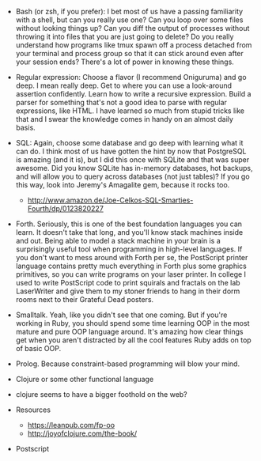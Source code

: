 - Bash (or zsh, if you prefer): I bet most of us have a passing familiarity with
  a shell, but can you really use one? Can you loop over some files without
  looking things up? Can you diff the output of processes without throwing it
  into files that you are just going to delete? Do you really understand how
  programs like tmux spawn off a process detached from your terminal and process
  group so that it can stick around even after your session ends? There's a lot
  of power in knowing these things.

- Regular expression: Choose a flavor (I recommend Oniguruma) and go deep. I
  mean really deep. Get to where you can use a look-around assertion
  confidently. Learn how to write a recursive expression. Build a parser for
  something that's not a good idea to parse with regular expressions, like HTML.
  I have learned so much from stupid tricks like that and I swear the knowledge
  comes in handy on an almost daily basis.

- SQL: Again, choose some database and go deep with learning what it can do. I
  think most of us have gotten the hint by now that PostgreSQL is amazing (and
  it is), but I did this once with SQLite and that was super awesome. Did you
  know SQLite has in-memory databases, hot backups, and will allow you to query
  across databases (not just tables)? If you go this way, look into Jeremy's
  Amagalite gem, because it rocks too.
    - http://www.amazon.de/Joe-Celkos-SQL-Smarties-Fourth/dp/0123820227

- Forth. Seriously, this is one of the best foundation languages you can learn.
  It doesn't take that long, and you'll know stack machines inside and out.
  Being able to model a stack machine in your brain is a surprisingly useful
  tool when programming in high-level languages. If you don't want to mess
  around with Forth per se, the PostScript printer language contains pretty much
  everything in Forth plus some graphics primitives, so you can write programs
  on your laser printer. In college I used to write PostScript code to print
  squirals and fractals on the lab LaserWriter and give them to my stoner
  friends to hang in their dorm rooms next to their Grateful Dead posters.

- Smalltalk. Yeah, like you didn't see that one coming. But if you're working in
  Ruby, you should spend some time learning OOP in the most mature and pure OOP
  language around. It's amazing how clear things get when you aren't distracted
  by all the cool features Ruby adds on top of basic OOP.

- Prolog. Because constraint-based programming will blow your mind.

- Clojure or some other functional language
- clojure seems to have a bigger foothold on the web?
- Resources
    - https://leanpub.com/fp-oo
    - http://joyofclojure.com/the-book/

- Postscript
